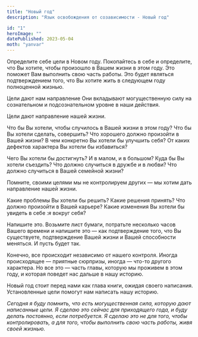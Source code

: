 ```yaml
---
title: "Новый год"
description: "Язык освобождения от созависимости - Новый год"

id: "1"
heroImage: ""
datePublished: 2023-05-04
moth: "yanvar"
---
```


Определите себе цели в Новом году. Покопайтесь в себе и определите, что Вы
хотите, чтобы произошло в Вашем жизни в этом году. Это поможет Вам выполнить
свою часть работы. Это будет являться подтверждением того, что Вы хотите жить
в следующем году полноценной жизнью.

Цели дают нам направление Они вкладывают могущественную силу на сознательном и
подсознательном уровне в наши действия.

Цели дают направление нашей жизни.

Что бы Вы хотели, чтобы случилось в Вашей жизни в этом году? Что бы Вы хотели
сделать, совершить? Что хорошего должно произойти в Вашей жизни? В чем
конкретно Вы хотели бы улучшить себя? От каких дефектов характера Вы хотели бы
избавиться?

Чего Вы хотели бы достигнуть? И в малом, и в большом? Куда бы Вы хотели
съездить? Что должно случиться в дружбе и в любви? Что должно случиться в
Вашей семейной жизни?

Помните, своими целями мы не контролируем других — мы хотим дать направление
нашей жизни.

Какие проблемы Вы хотели бы решить? Какие решения принять? Что должно
произойти в Вашей карьере? Какие изменения Вы хотели бы увидеть в себе _:я_
вокруг себя?

Напишите это. Возьмите лист бумаги, потратьте несколько часов Вашего времени и
напишите это — как подтверждение того, что Вы существуете, подтверждение Вашей
жизни и Вашей способности меняться. И пусть будет так.

Конечно, все происходит независимо от нашего контроля. Иногда происходящее —
приятные сюрпризы, иногда — что-то другого характера. Но все это — часть
главы, которую мы проживем в этом году, и которая поведет нас дальше в нашу
историю.

Новый год стоит перед нами как глава книги, ожидая своего написания.
Установленные цели помогут нам написать нашу историю.

_Сегодня_ _я_ _буду_ _помнить,_ _что_ _есть_ _могущественная_ _сила,_
_которую_ _дают_ _написанные_ _цели._ _Я_ _сделаю_ _это_ _сейчас_ _для_
_приходящего_ _года,_ _и_ _буду_ _делать_ _постоянно,_ _если_ _потребуется._
_Я_ _сделаю_ _это_ _не_ _для_ _того,_ _чтобы_ _контролировать,_ _а_ _для_
_того,_ _чтобы_ _выполнить_ _свою_ _часть_ _работы,_ _живя_ _своей_ _жизнью._
